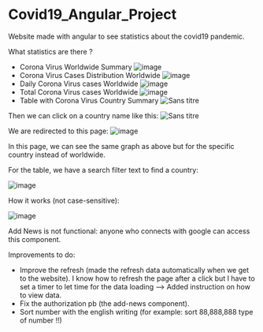 # Covid19_Angular_Project

Website made with angular to see statistics about the covid19 pandemic.

What statistics are there ?

- Corona Virus Worldwide Summary
![image](https://user-images.githubusercontent.com/76871369/109006808-b7cbbd00-76ab-11eb-9f03-5ca3a334ae30.png)
- Corona Virus Cases Distribution Worldwide
![image](https://user-images.githubusercontent.com/76871369/109006968-e9dd1f00-76ab-11eb-9a8e-372d80304e23.png)
- Daily Corona Virus cases Worldwide
![image](https://user-images.githubusercontent.com/76871369/109007502-7ab3fa80-76ac-11eb-8232-ce5ba284a383.png)
- Total Corona Virus cases Worldwide
![image](https://user-images.githubusercontent.com/76871369/109007627-a20ac780-76ac-11eb-955b-0501125f23c0.png)
- Table with Corona Virus Country Summary
![Sans titre](https://user-images.githubusercontent.com/76871369/109160175-bff02f00-7775-11eb-9d1d-a72e8f393a2f.png)

Then we can click on a country name like this:
![Sans titre](https://user-images.githubusercontent.com/76871369/109159490-f7aaa700-7774-11eb-8809-4a2f2d3a3e04.png)

We are redirected to this page:
![image](https://user-images.githubusercontent.com/76871369/109159770-4e17e580-7775-11eb-8afa-b213071711eb.png)

In this page, we can see the same graph as above but for the specific country instead of worldwide.

For the table, we have a search filter text to find a country:

![image](https://user-images.githubusercontent.com/76871369/109435553-46796a80-7a1b-11eb-9e00-cbcc5b8b9406.png)

How it works (not case-sensitive):

![image](https://user-images.githubusercontent.com/76871369/109435564-5a24d100-7a1b-11eb-963a-cddfd8eb58bb.png)
 
Add News is not functional: anyone who connects with google can access this component.

Improvements to do:

 - Improve the refresh (made the refresh data automatically when we get to the website). I know how to refresh the page after a click but I have to set a timer to let time for the data loading --> Added instruction on how to view data.
 - Fix the authorization pb (the add-news component).
 - Sort number with the english writing (for example: sort 88,888,888 type of number !!)

